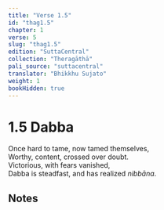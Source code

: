 ```yaml
---
title: "Verse 1.5"
id: "thag1.5"
chapter: 1
verse: 5
slug: "thag1.5"
edition: "SuttaCentral"
collection: "Theragāthā"
pali_source: "suttacentral"
translator: "Bhikkhu Sujato"
weight: 1
bookHidden: true
---
```


# 1.5 Dabba  

Once hard to tame, now tamed themselves,  
Worthy, content, crossed over doubt.  
Victorious, with fears vanished,  
Dabba is steadfast, and has realized *nibbāna*.  

## Notes